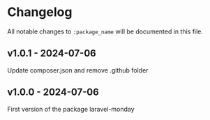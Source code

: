 # Changelog

All notable changes to `:package_name` will be documented in this file.

## v1.0.1 - 2024-07-06

Update composer.json and remove .github folder

## v1.0.0 - 2024-07-06

First version of the package laravel-monday
